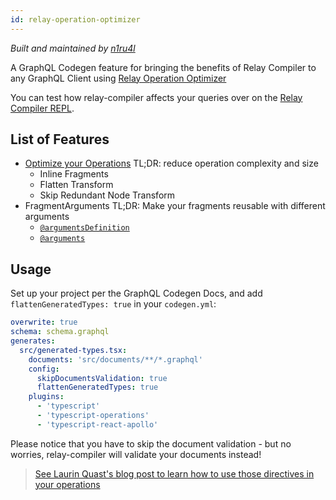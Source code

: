 ```yaml
---
id: relay-operation-optimizer
---
```


_Built and maintained by [n1ru4l](https://github.com/n1ru4l)_

A GraphQL Codegen feature for bringing the benefits of Relay Compiler to any GraphQL Client using [Relay Operation Optimizer](https://graphql-tools.com/docs/relay-operation-optimizer)

You can test how relay-compiler affects your queries over on the [Relay Compiler REPL](https://relay-compiler-repl.netlify.com).

## List of Features

- [Optimize your Operations](https://relay.dev/docs/principles-and-architecture/compiler-architecture/#transforms) TL;DR: reduce operation complexity and size
  - Inline Fragments
  - Flatten Transform
  - Skip Redundant Node Transform
- FragmentArguments TL;DR: Make your fragments reusable with different arguments
  - [`@argumentsDefinition`](https://relay.dev/docs/en/graphql-in-relay#argumentdefinitions)
  - [`@arguments`](https://relay.dev/docs/en/graphql-in-relay#arguments)

## Usage

Set up your project per the GraphQL Codegen Docs, and add `flattenGeneratedTypes: true` in your `codegen.yml`:

```yaml
overwrite: true
schema: schema.graphql
generates:
  src/generated-types.tsx:
    documents: 'src/documents/**/*.graphql'
    config:
      skipDocumentsValidation: true
      flattenGeneratedTypes: true
    plugins:
      - 'typescript'
      - 'typescript-operations'
      - 'typescript-react-apollo'
```

Please notice that you have to skip the document validation - but no worries, relay-compiler will validate your documents instead!

> [See Laurin Quast's blog post to learn how to use those directives in your operations](https://the-guild.dev/blog/graphql-codegen-relay-compiler)
